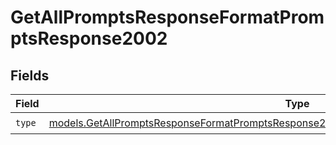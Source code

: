 # GetAllPromptsResponseFormatPromptsResponse2002


## Fields

| Field                                                                                                                                                                                        | Type                                                                                                                                                                                         | Required                                                                                                                                                                                     | Description                                                                                                                                                                                  |
| -------------------------------------------------------------------------------------------------------------------------------------------------------------------------------------------- | -------------------------------------------------------------------------------------------------------------------------------------------------------------------------------------------- | -------------------------------------------------------------------------------------------------------------------------------------------------------------------------------------------- | -------------------------------------------------------------------------------------------------------------------------------------------------------------------------------------------- |
| `type`                                                                                                                                                                                       | [models.GetAllPromptsResponseFormatPromptsResponse200ApplicationJSONResponseBodyItems2Type](../models/getallpromptsresponseformatpromptsresponse200applicationjsonresponsebodyitems2type.md) | :heavy_check_mark:                                                                                                                                                                           | N/A                                                                                                                                                                                          |